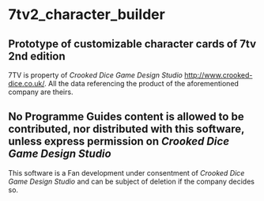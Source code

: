 # 7tv2_character_builder
## Prototype of customizable character cards of 7tv 2nd edition

7TV is property of *Crooked Dice Game Design Studio* http://www.crooked-dice.co.uk/.
All the data referencing the product of the aforementioned company are theirs.

**No Programme Guides content is allowed to be contributed, nor distributed with this software**, unless express permission on *Crooked Dice Game Design Studio*
---
This software is a Fan development under consentment of *Crooked Dice Game Design Studio* and can be subject of deletion if the company decides so.


